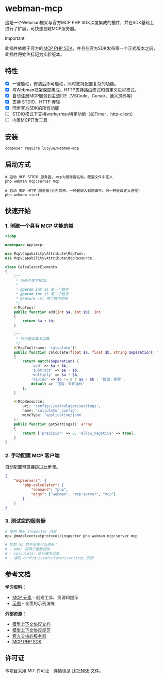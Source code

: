 # webman-mcp

这是一个Webman框架与官方MCP PHP SDK深度集成的插件，并在SDK基础上进行了扩展，可快速创建MCP服务器。

> [!IMPORTANT]
> 此插件依赖于官方的[MCP PHP SDK](https://github.com/modelcontextprotocol/php-sdk)，并且在官方SDK发布第一个正式版本之前，此插件将始终标记为实验版本。

## 特性
- [x] 一键启动，安装后即可启动，同时支持配置复杂的功能。
- [x] 与Webman框架深度集成，HTTP支持路由模式和自定义进程模式。
- [x] 自动注册MCP服务到主流IDE（VSCode、Cursor、通义灵码等）
- [x] 支持 STDIO、HTTP 传输
- [x] 同步官方SDK的所有功能
- [ ] STDIO模式下支持workerman特定功能（如Timer，http-client）
- [ ] 内置MCP开发工具

## 安装

```bash
composer require luoyue/webman-mcp
```

## 启动方式
```shell
# 启动 MCP STDIO 服务器, mcp为服务器名称，配置文件中定义
php webman mcp:server mcp

# 启动 MCP HTTP 服务器(分为两种，一种是嵌入到路由中，另一种是自定义进程)
php webman start
```

## 快速开始

### 1. 创建一个具有 MCP 功能的类

```php
<?php

namespace App\mcp;

use Mcp\Capability\Attribute\McpTool;
use Mcp\Capability\Attribute\McpResource;

class CalculatorElements
{
    /**
     * 将两个数字相加。
     * 
     * @param int $a 第一个数字
     * @param int $b 第二个数字
     * @return int 两个数字的和
     */
    #[McpTool]
    public function add(int $a, int $b): int
    {
        return $a + $b;
    }

    /**
     * 执行基本算术运算。
     */
    #[McpTool(name: 'calculate')]
    public function calculate(float $a, float $b, string $operation): float|string
    {
        return match($operation) {
            'add' => $a + $b,
            'subtract' => $a - $b,
            'multiply' => $a * $b,
            'divide' => $b != 0 ? $a / $b : '错误：除零',
            default => '错误：未知操作'
        };
    }

    #[McpResource(
        uri: 'config://calculator/settings',
        name: 'calculator_config',
        mimeType: 'application/json'
    )]
    public function getSettings(): array
    {
        return ['precision' => 2, 'allow_negative' => true];
    }
}
```

### 2. 手动配置 MCP 客户端
自动配置可直接跳过此步骤。

```json
{
    "mcpServers": {
        "php-calculator": {
            "command": "php",
            "args": ["webman", "mcp:server", "mcp"]
        }
    }
}
```

### 3. 测试您的服务器

```bash
# 使用 MCP Inspector 测试
npx @modelcontextprotocol/inspector php webman mcp:server mcp

# 您的 AI 助手现在可以调用：
# - add: 将两个整数相加
# - calculate: 执行算术运算
# - 读取 config://calculator/settings 资源
```

## 参考文档

**学习资料：**
- [MCP 元素](https://github.com/modelcontextprotocol/php-sdk/blob/main/docs/mcp-elements.md) - 创建工具、资源和提示
- [示例](https://github.com/modelcontextprotocol/php-sdk/blob/main/docs/examples.md) - 全面的示例演练

**外部资源：**
- [模型上下文协议文档](https://modelcontextprotocol.io)
- [模型上下文协议规范](https://spec.modelcontextprotocol.io)
- [官方支持的服务器](https://github.com/modelcontextprotocol/servers)
- [MCP PHP SDK](https://github.com/modelcontextprotocol/php-sdk)

## 许可证

本项目采用 MIT 许可证 - 详情请见 [LICENSE](LICENSE) 文件。

